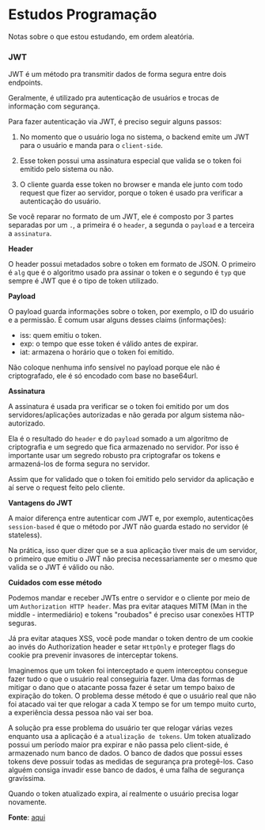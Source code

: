 # Estudos Programação

Notas sobre o que estou estudando, em ordem aleatória.

### JWT

JWT é um método pra transmitir dados de forma segura entre dois endpoints.

Geralmente, é utilizado pra autenticação de usuários e trocas de informação com segurança.

Para fazer autenticação via JWT, é preciso seguir alguns passos:

1. No momento que o usuário loga no sistema, o backend emite um JWT para o usuário e manda para o `client-side`.

2. Esse token possui uma assinatura especial que valida se o token foi emitido pelo sistema ou não.

3. O cliente guarda esse token no browser e manda ele junto com todo request que fizer ao servidor, porque o token é usado pra verificar a autenticação do usuário.

Se você reparar no formato de um JWT, ele é composto por 3 partes separadas por um `.`, a primeira é o `header`, a segunda o `payload` e a terceira a `assinatura`.

**Header**

O header possui metadados sobre o token em formato de JSON. O primeiro é `alg` que é o algoritmo usado pra assinar o token e o segundo é `typ` que sempre é JWT que é o tipo de token utilizado.

**Payload**

O payload guarda informações sobre o token, por exemplo, o ID do usuário e a permissão. É comum usar alguns desses claims (informações):

- iss: quem emitiu o token.
- exp: o tempo que esse token é válido antes de expirar.
- iat: armazena o horário que o token foi emitido.

Não coloque nenhuma info sensível no payload porque ele não é criptografado, ele é só encodado com base no base64url.

**Assinatura**

A assinatura é usada pra verificar se o token foi emitido por um dos servidores/aplicações autorizadas e não gerada por algum sistema não-autorizado.

Ela é o resultado do `header` e do `payload` somado a um algoritmo de criptografia e um segredo que fica armazenado no servidor. Por isso é importante usar um segredo robusto pra criptografar os tokens e armazená-los de forma segura no servidor.

Assim que for validado que o token foi emitido pelo servidor da aplicação e aí serve o request feito pelo cliente.

**Vantagens do JWT**

A maior diferença entre autenticar com JWT e, por exemplo, autenticações `session-based` é que o método por JWT não guarda estado no servidor (é stateless).

Na prática, isso quer dizer que se a sua aplicação tiver mais de um servidor, o primeiro que emitiu o JWT não precisa necessariamente ser o mesmo que valida se o JWT é válido ou não.

**Cuidados com esse método**

Podemos mandar e receber JWTs entre o servidor e o cliente por meio de um `Authorization HTTP header`. Mas pra evitar ataques MITM (Man in the middle - intermediário) e tokens "roubados" é preciso usar conexões HTTP seguras.

Já pra evitar ataques XSS, você pode mandar o token dentro de um cookie ao invés do Authorization header e setar `HttpOnly` e proteger flags do cookie pra prevenir invasores de interceptar tokens.

Imaginemos que um token foi interceptado e quem interceptou consegue fazer tudo o que o usuário real conseguiria fazer. Uma das formas de mitigar o dano que o atacante possa fazer é setar um tempo baixo de expiração do token. O problema desse método é que o usuário real que não foi atacado vai ter que relogar a cada X tempo  se for um tempo muito curto, a experiência dessa pessoa não vai ser boa.

A solução pra esse problema do usuário ter que relogar várias vezes enquanto usa a aplicação é a `atualização de tokens`. Um token atualizado possui um período maior pra expirar e não passa pelo client-side, é armazenado num banco de dados. O banco de dados que possui esses tokens deve possuir todas as medidas de segurança pra protegê-los. Caso alguém consiga invadir esse banco de dados, é uma falha de segurança gravíssima.

Quando o token atualizado expira, aí realmente o usuário precisa logar novamente.

**Fonte**: [aqui](https://livecodestream.dev/post/2020-07-31-a-brief-introduction-to-securing-applications-with-jwt/)

